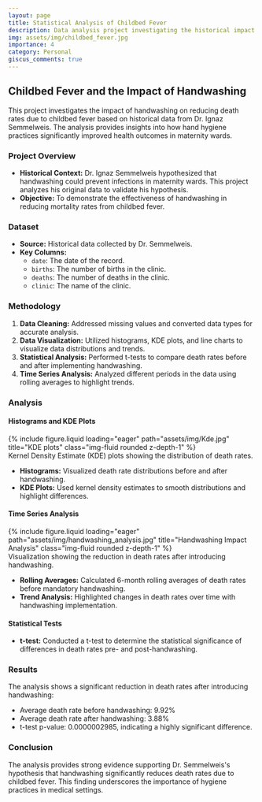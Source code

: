 ```yaml
---
layout: page
title: Statistical Analysis of Childbed Fever
description: Data analysis project investigating the historical impact of handwashing on reducing childbed fever.
img: assets/img/childbed_fever.jpg
importance: 4
category: Personal
giscus_comments: true
---
```


## Childbed Fever and the Impact of Handwashing

This project investigates the impact of handwashing on reducing death rates due to childbed fever based on historical data from Dr. Ignaz Semmelweis. The analysis provides insights into how hand hygiene practices significantly improved health outcomes in maternity wards.

### Project Overview

- **Historical Context:** Dr. Ignaz Semmelweis hypothesized that handwashing could prevent infections in maternity wards. This project analyzes his original data to validate his hypothesis.
- **Objective:** To demonstrate the effectiveness of handwashing in reducing mortality rates from childbed fever.

### Dataset

- **Source:** Historical data collected by Dr. Semmelweis.
- **Key Columns:**
  - `date`: The date of the record.
  - `births`: The number of births in the clinic.
  - `deaths`: The number of deaths in the clinic.
  - `clinic`: The name of the clinic.

### Methodology

1. **Data Cleaning:** Addressed missing values and converted data types for accurate analysis.
2. **Data Visualization:** Utilized histograms, KDE plots, and line charts to visualize data distributions and trends.
3. **Statistical Analysis:** Performed t-tests to compare death rates before and after implementing handwashing.
4. **Time Series Analysis:** Analyzed different periods in the data using rolling averages to highlight trends.



### Analysis

#### Histograms and KDE Plots

<div class="row">
    <div class="col-sm mt-3 mt-md-0">
        {% include figure.liquid loading="eager" path="assets/img/Kde.jpg" title="KDE plots" class="img-fluid rounded z-depth-1" %}
    </div>
</div>
<div class="caption">
    Kernel Density Estimate (KDE) plots showing the distribution of death rates.
</div>

- **Histograms:** Visualized death rate distributions before and after handwashing.
- **KDE Plots:** Used kernel density estimates to smooth distributions and highlight differences.

#### Time Series Analysis

<div class="row">
    <div class="col-sm mt-3 mt-md-0">
        {% include figure.liquid loading="eager" path="assets/img/handwashing_analysis.jpg" title="Handwashing Impact Analysis" class="img-fluid rounded z-depth-1" %}
    </div>
</div>
<div class="caption">
    Visualization showing the reduction in death rates after introducing handwashing.
</div>

- **Rolling Averages:** Calculated 6-month rolling averages of death rates before mandatory handwashing.
- **Trend Analysis:** Highlighted changes in death rates over time with handwashing implementation.

#### Statistical Tests

- **t-test:** Conducted a t-test to determine the statistical significance of differences in death rates pre- and post-handwashing.

### Results

The analysis shows a significant reduction in death rates after introducing handwashing:

- Average death rate before handwashing: 9.92%
- Average death rate after handwashing: 3.88%
- t-test p-value: 0.0000002985, indicating a highly significant difference.

### Conclusion

The analysis provides strong evidence supporting Dr. Semmelweis's hypothesis that handwashing significantly reduces death rates due to childbed fever. This finding underscores the importance of hygiene practices in medical settings.
